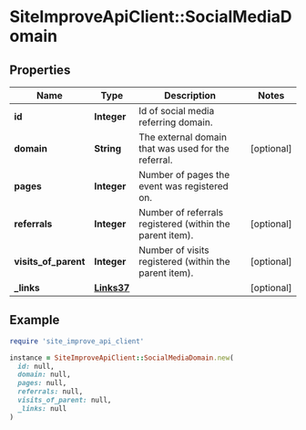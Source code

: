 # SiteImproveApiClient::SocialMediaDomain

## Properties

| Name | Type | Description | Notes |
| ---- | ---- | ----------- | ----- |
| **id** | **Integer** | Id of social media referring domain. |  |
| **domain** | **String** | The external domain that was used for the referral. | [optional] |
| **pages** | **Integer** | Number of pages the event was registered on. |  |
| **referrals** | **Integer** | Number of referrals registered (within the parent item). | [optional] |
| **visits_of_parent** | **Integer** | Number of visits registered (within the parent item). | [optional] |
| **_links** | [**Links37**](Links37.md) |  | [optional] |

## Example

```ruby
require 'site_improve_api_client'

instance = SiteImproveApiClient::SocialMediaDomain.new(
  id: null,
  domain: null,
  pages: null,
  referrals: null,
  visits_of_parent: null,
  _links: null
)
```

